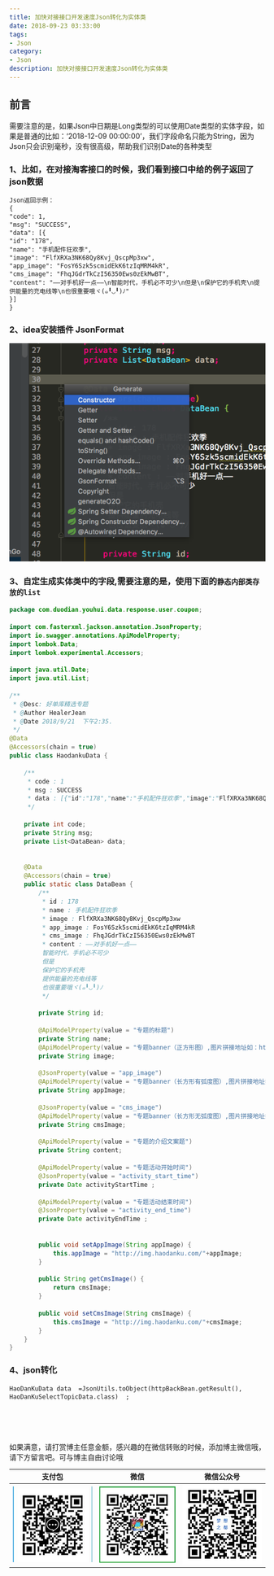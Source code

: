 ```yaml
---
title: 加快对接接口开发速度Json转化为实体类
date: 2018-09-23 03:33:00
tags: 
- Json
category: 
- Json
description: 加快对接接口开发速度Json转化为实体类
---
```

<!-- image url 
https://raw.githubusercontent.com/HealerJean/HealerJean.github.io/master/blogImages
　　首行缩进
<font color="red">  </font>
-->

## 前言

需要注意的是，如果Json中日期是Long类型的可以使用Date类型的实体字段，如果是普通的比如：‘2018-12-09 00:00:00’，我们字段命名只能为String，因为Json只会识别毫秒，没有很高级，帮助我们识别Date的各种类型

### 1、比如，在对接淘客接口的时候，我们看到接口中给的例子返回了json数据


```
Json返回示例： 
{ 
"code": 1, 
"msg": "SUCCESS", 
"data": [{ 
"id": "178", 
"name": "手机配件狂欢季", 
"image": "FlfXRXa3NK68Qy8Kvj_QscpMp3xw", 
"app_image": "FosY6Szk5scmidEkK6tzIqMRM4kR", 
"cms_image": "FhqJGdrTkCzI56350Ews0zEkMwBT", 
"content": "——对手机好一点——\n智能时代，手机必不可少\n但是\n保护它的手机壳\n提供能量的充电线等\n也很重要哦ヾ(๑╹◡╹)ﾉ" 
}] 
}
```

### 2、idea安装插件 JsonFormat

![WX20180921-160358](https://raw.githubusercontent.com/HealerJean/HealerJean.github.io/master/blogImages/WX20180921-160358.png)

### 3、自定生成实体类中的字段,需要注意的是，使用下面的`静态内部类存放的list`


```java
package com.duodian.youhui.data.response.user.coupon;

import com.fasterxml.jackson.annotation.JsonProperty;
import io.swagger.annotations.ApiModelProperty;
import lombok.Data;
import lombok.experimental.Accessors;

import java.util.Date;
import java.util.List;

/**
 * @Desc: 好单库精选专题
 * @Author HealerJean
 * @Date 2018/9/21  下午2:35.
 */
@Data
@Accessors(chain = true)
public class HaodankuData {

    /**
     * code : 1
     * msg : SUCCESS
     * data : [{"id":"178","name":"手机配件狂欢季","image":"FlfXRXa3NK68Qy8Kvj_QscpMp3xw","app_image":"FosY6Szk5scmidEkK6tzIqMRM4kR","cms_image":"FhqJGdrTkCzI56350Ews0zEkMwBT","content":"\u2014\u2014对手机好一点\u2014\u2014\n智能时代，手机必不可少\n但是\n保护它的手机壳\n提供能量的充电线等\n也很重要哦ヾ(๑╹◡╹)ﾉ"}]
     */

    private int code;
    private String msg;
    private List<DataBean> data;


    @Data
    @Accessors(chain = true)
    public static class DataBean {
        /**
         * id : 178
         * name : 手机配件狂欢季
         * image : FlfXRXa3NK68Qy8Kvj_QscpMp3xw
         * app_image : FosY6Szk5scmidEkK6tzIqMRM4kR
         * cms_image : FhqJGdrTkCzI56350Ews0zEkMwBT
         * content : ——对手机好一点——
         智能时代，手机必不可少
         但是
         保护它的手机壳
         提供能量的充电线等
         也很重要哦ヾ(๑╹◡╹)ﾉ
         */

        private String id;

        @ApiModelProperty(value = "专题的标题")
        private String name;
        @ApiModelProperty(value = "专题banner（正方形图）,图片拼接地址如：http://img.haodanku.com/FlfXRXa3NK68Qy8Kvj_QscpMp3xw-600")
        private String image;

        @JsonProperty(value = "app_image")
        @ApiModelProperty(value = "专题banner（长方形有弧度图）,图片拼接地址如：http://img.haodanku.com/FosY6Szk5scmidEkK6tzIqMRM4kR-600")
        private String appImage;

        @JsonProperty(value = "cms_image")
        @ApiModelProperty(value = "专题banner（长方形无弧度图）,图片拼接地址如：http://img.haodanku.com/FhqJGdrTkCzI56350Ews0zEkMwBT-600\n")
        private String cmsImage;

        @ApiModelProperty(value = "专题的介绍文案题")
        private String content;

        @ApiModelProperty(value = "专题活动开始时间")
        @JsonProperty(value = "activity_start_time")
        private Date activityStartTime ;

        @ApiModelProperty(value = "专题活动结束时间")
        @JsonProperty(value = "activity_end_time")
        private Date activityEndTime ;


        public void setAppImage(String appImage) {
            this.appImage = "http://img.haodanku.com/"+appImage;
        }

        public String getCmsImage() {
            return cmsImage;
        }

        public void setCmsImage(String cmsImage) {
            this.cmsImage = "http://img.haodanku.com/"+cmsImage;
        }
    }
}


```

### 4、json转化


```
HaoDanKuData data  =JsonUtils.toObject(httpBackBean.getResult(), HaoDanKuSelectTopicData.class)  ;


```







<br/><br/><br/>
如果满意，请打赏博主任意金额，感兴趣的在微信转账的时候，添加博主微信哦， 请下方留言吧。可与博主自由讨论哦

|支付包 | 微信|微信公众号|
|:-------:|:-------:|:------:|
|![支付宝](https://raw.githubusercontent.com/HealerJean/HealerJean.github.io/master/assets/img/tctip/alpay.jpg) | ![微信](https://raw.githubusercontent.com/HealerJean/HealerJean.github.io/master/assets/img/tctip/weixin.jpg)|![微信公众号](https://raw.githubusercontent.com/HealerJean/HealerJean.github.io/master/assets/img/my/qrcode_for_gh_a23c07a2da9e_258.jpg)|




<!-- Gitalk 评论 start  -->

<link rel="stylesheet" href="https://unpkg.com/gitalk/dist/gitalk.css">
<script src="https://unpkg.com/gitalk@latest/dist/gitalk.min.js"></script> 
<div id="gitalk-container"></div>    
 <script type="text/javascript">
    var gitalk = new Gitalk({
		clientID: `1d164cd85549874d0e3a`,
		clientSecret: `527c3d223d1e6608953e835b547061037d140355`,
		repo: `HealerJean.github.io`,
		owner: 'HealerJean',
		admin: ['HealerJean'],
		id: 'cRLCDnBOWiKPf1qs',
    });
    gitalk.render('gitalk-container');
</script> 

<!-- Gitalk end -->

